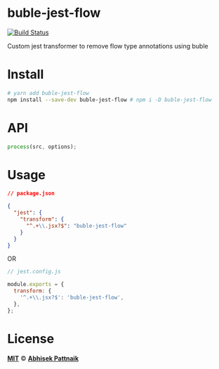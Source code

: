 # buble-jest-flow

[![Build Status](https://travis-ci.org/abhisekp/buble-jest-flow.svg?branch=master)](https://travis-ci.org/abhisekp/buble-jest-flow)

Custom jest transformer to remove flow type annotations using buble

# Install

```sh
# yarn add buble-jest-flow
npm install --save-dev buble-jest-flow # npm i -D buble-jest-flow
```

# API

```js
process(src, options);
```

# Usage

```json
// package.json

{
  "jest": {
    "transform": {
      "^.+\\.jsx?$": "buble-jest-flow"
    }
  }
}
```

OR

```js
// jest.config.js

module.exports = {
  transform: {
    '^.+\\.jsx?$': 'buble-jest-flow',
  },
};
```

# License

[**MIT**](https://abhisekp.mit-license.org/) © [**Abhisek Pattnaik**](https://github.com/abhisekp)
